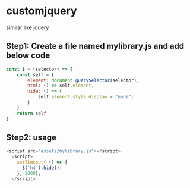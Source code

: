 # customjquery
similar like jquery

## Step1: Create a file named mylibrary.js and add below code
```javascript
const $ = (selector) => {
    const self = {
        element: document.querySelector(selector),
        html: () => self.element,
        hide: () => {
            self.element.style.display = "none";
        }
    }
    return self
}
```

## Step2: usage
```javascript
<script src="assets/mylibrary.js"></script>
  <script>
    setTimeout( () => {
      $('h4').hide();
    }, 2000);
  </script>
```
